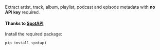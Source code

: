 Extract artist, track, album, playlist, podcast and episode metadata with **no API key** required.
#### Thanks to [SpotAPI](https://github.com/Aran404/SpotAPI)
Install the required package:

```
pip install spotapi
```

